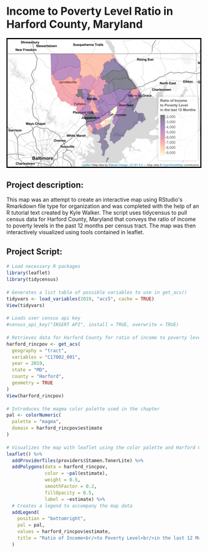 # Income to Poverty Level Ratio in Harford County, Maryland 

<img style="border:3px solid black;" src="Screen Shot 2022-02-21 at 10.09.36 PM.png?raw=true"/>

## Project description: 
This map was an attempt to create an interactive map using RStudio's Rmarkdown file type for organization and was completed with the help of an R tutorial text created by Kyle Walker. The script uses tidycensus to pull census data for Harford County, Maryland that conveys the ratio of income to poverty levels in the past 12 months per census tract. The map was then interactively visualized using tools contained in leaflet. 

## Project Script:
```r
# Load necessary R packages
library(leaflet)
library(tidycensus)

# Generates a list table of possible variables to use in get_acs()
tidyvars <- load_variables(2019, "acs5", cache = TRUE)
View(tidyvars)

# Loads user census api key
#census_api_key("INSERT API", install = TRUE, overwrite = TRUE)

# Retrieves data for Harford County for ratio of income to poverty level in the past 12 months
harford_rincpov <- get_acs(
  geography = "tract",
  variables = "C17002_001",
  year = 2019,
  state = "MD",
  county = "Harford",
  geometry = TRUE
)
View(harford_rincpov)

# Introduces the magma color palette used in the chapter
pal <- colorNumeric(
  palette = "magma",
  domain = harford_rincpov$estimate
)

# Visualizes the map with leaflet using the color palette and Harford County data
leaflet() %>%
  addProviderTiles(providers$Stamen.TonerLite) %>%
  addPolygons(data = harford_rincpov,
              color = ~pal(estimate),
              weight = 0.5,
              smoothFactor = 0.2,
              fillOpacity = 0.5,
              label = ~estimate) %>%
  # Creates a legend to accompany the map data
  addLegend(
    position = "bottomright",
    pal = pal,
    values = harford_rincpov$estimate,
    title = "Ratio of Income<br/>to Poverty Level<br/>in the last 12 Months"
  )
```
